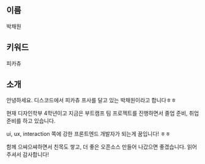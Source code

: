 ## 이름
박채원

## 키워드
피카츄

## 소개

안녕하세요. 디스코드에서 피카츄 프사를 달고 있는 박채원이라고 합니다ㅎㅎ

현재 디자인학부 4학년이고 지금은 부트캠프 팀 프로젝트를 진행하면서 졸업 준비, 취업 준비를 하고 있습니다.

ui, ux, interaction 쪽에 강한 프론트엔드 개발자가 되는게 꿈입니다! ㅎㅎ

함께 으쌰으쌰하면서 친목도 쌓고, 더 좋은 오픈소스 만들어 나갔으면 좋겠습니다. 읽어주셔서 감사합니다!